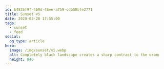 ```yaml
---
id: b4835f9f-4b9d-46ee-a759-cdb58bfe2771
title: Sunset v5
date: 2020-03-20 17:55:00
tags:
  - sunset
  - feed
social:
  og_type: article
hero:
  image: /img/sunset/v5.webp
  alt: Completely black landscape creates a sharp contrast to the orange-red sky. Long clouds start from the lower left and reach the upper right like strings.
  height: 840
---
```

